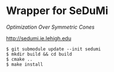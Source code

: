 Wrapper for SeDuMi
====================

*Optimization Over Symmetric Cones*

<http://sedumi.ie.lehigh.edu>

```
$ git submodule update --init sedumi
$ mkdir build && cd build
$ cmake ..
$ make install
```
